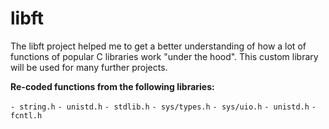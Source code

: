 # libft

The libft project helped me to get a better understanding of how a lot of functions
of popular C libraries work "under the hood".
This custom library will be used for many further projects.

**Re-coded functions from the following libraries:**

`- string.h`
`- unistd.h`
`- stdlib.h`
`- sys/types.h`
`- sys/uio.h`
`- unistd.h`
`- fcntl.h`